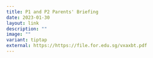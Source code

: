 ```yaml
---
title: P1 and P2 Parents' Briefing
date: 2023-01-30
layout: link
description: ""
image: ""
variant: tiptap
external: https://https://file.for.edu.sg/vxaxbt.pdf
---
```


